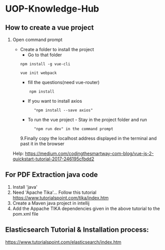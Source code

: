 # UOP-Knowledge-Hub
## How to create a vue project
1. Open command prompt  
    - Create a folder to install the project
		- Go to that folder
      ```
      npm install -g vue-cli
      ```
      ```
      vue init webpack
      ```
		- fill the questions(need vue-router)
      ```
		  npm install
      ```
		- If you want to install axios
      ```
			"npm install --save axios"
      ```
		- To run the vue project - Stay in the project folder and run
      ```
			"npm run dev" in the command prompt
      ```
		9.Finally copy the localhost address displayed in the terminal and past it in the browser
	
	Help: https://medium.com/codingthesmartway-com-blog/vue-js-2-quickstart-tutorial-2017-246195cfbdd2
  
  ## For PDF Extraction java code
  1. Install 'java'	
  1. Need 'Apache Tika'... Follow this tutorial  
      https://www.tutorialspoint.com/tika/index.htm
  1. Create a Maven java project in intellij
  1. Add the Appache TIKA dependencies given in the above tutorial to the pom.xml file
  
  ## Elasticsearch Tutorial & Installation process:
  https://www.tutorialspoint.com/elasticsearch/index.htm
